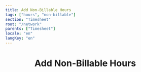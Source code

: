 ```yaml
---
title: Add Non-Billable Hours
tags: ["hours", "non-billable"]
section: "Timesheet"
root: "/network"
parents: ["Timesheet"]
locale: "en"
langKey: "en"
---
```

<h1 align="center">
  Add Non-Billable Hours
</h1>


